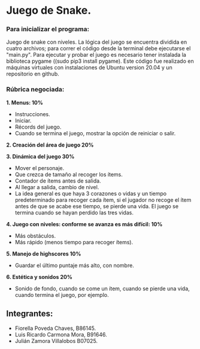 # Juego de Snake.

### Para inicializar el programa:

Juego de snake con niveles. La lógica del juego se encuentra dividida en cuatro archivos; para correr el código desde la terminal debe ejecutarse el "main.py".
Para ejecutar y probar el juego es necesario tener instalada la biblioteca pygame ((sudo pip3 install pygame).
Este código fue realizado en máquinas virtuales con instalaciones de Ubuntu version 20.04 y un repositorio en github.

### Rúbrica negociada:

**1. Menus: 10%**
  - Instrucciones.
  - Iniciar.
  - Récords del juego.
  - Cuando se termina el juego, mostrar la opción de reiniciar o salir.

**2. Creación del área de juego 20%**

**3. Dinámica del juego 30%**
  - Mover el personaje.
  - Que crezca de tamaño al recoger los ítems.
  - Contador de ítems antes de salida.
  - Al llegar a salida, cambio de nivel.
  - La idea general es que haya 3 corazones o vidas y un tiempo predeterminado para recoger cada ítem, si el jugador no recoge el ítem antes de que se acabe ese tiempo, se pierde una vida. El juego se termina cuando se hayan perdido las tres vidas.

**4. Juego con niveles: conforme se avanza es más difícil: 10%**
  - Más obstáculos.
  - Más rápido (menos tiempo para recoger ítems).

**5. Manejo de highscores 10%**
  - Guardar el último puntaje más alto, con nombre.

**6. Estética y sonidos 20%**
  - Sonido de fondo, cuando se come un ítem, cuando se pierde una vida, cuando termina el juego, por ejemplo.

## Integrantes:
 - Fiorella Poveda Chaves, B86145.
 - Luis Ricardo Carmona Mora, B91646.
 - Julián Zamora Villalobos B07025.
